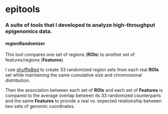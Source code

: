 # epitools

### A suite of tools that I developed to analyze high-throughput epigenomics data.

#### regionRandomizer

This tool compares one set of regions (**ROIs**) to another set of features/regions (**Features**).

I use [shuffleBed](http://bedtools.readthedocs.io/en/latest/) to create 33 randomized region sets from each real **ROIs** set while maintaining the same cumulative size and chromosomal distribution.

Then the association between each set of **ROIs** and each set of **Features** is compared to the average overlap between its 33 randomized counterparts and the same **Features** to provide a real vs. expected relationship between two sets of genomic coordinates.


